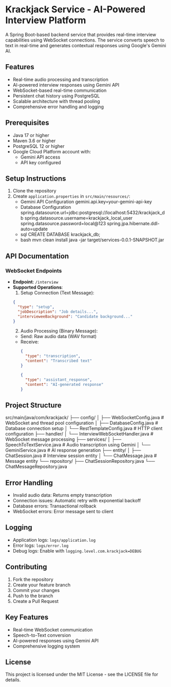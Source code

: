 # Krackjack Service - AI-Powered Interview Platform

A Spring Boot-based backend service that provides real-time interview capabilities using WebSocket connections. The service converts speech to text in real-time and generates contextual responses using Google's Gemini AI.

## Features

- Real-time audio processing and transcription
- AI-powered interview responses using Gemini API
- WebSocket-based real-time communication
- Persistent chat history using PostgreSQL
- Scalable architecture with thread pooling
- Comprehensive error handling and logging

## Prerequisites

- Java 17 or higher
- Maven 3.6 or higher
- PostgreSQL 12 or higher
- Google Cloud Platform account with:
  - Gemini API access
  - API key configured

## Setup Instructions

1. Clone the repository
2. Create `application.properties` in `src/main/resources/`:
   - Gemini API Configuration
     gemini.api.key=your-gemini-api-key
   - Database Configuration
     spring.datasource.url=jdbc:postgresql://localhost:5432/krackjack_db
     spring.datasource.username=krackjack_local_user
     spring.datasource.password=local@123
     spring.jpa.hibernate.ddl-auto=update
   - sql
     CREATE DATABASE krackjack_db;
   - bash
     mvn clean install
     java -jar target/services-0.0.1-SNAPSHOT.jar

## API Documentation

### WebSocket Endpoints

- **Endpoint**: `/interview`
- **Supported Operations**:
  1. Setup Connection (Text Message):
  ```json
  {
    "type": "setup",
    "jobDescription": "Job details...",
    "intervieweeBackground": "Candidate background..."
  }
  ```
  2. Audio Processing (Binary Message):
  - Send: Raw audio data (WAV format)
  - Receive:
    ```json
    {
      "type": "transcription",
      "content": "Transcribed text"
    }
    ```
    ```json
    {
      "type": "assistant_response",
      "content": "AI-generated response"
    }
    ```

## Project Structure

src/main/java/com/krackjack/
├── config/
│ ├── WebSocketConfig.java # WebSocket and thread pool configuration
│ ├── DatabaseConfig.java # Database connection setup
│ └── RestTemplateConfig.java # HTTP client configuration
├── handler/
│ └── InterviewWebSocketHandler.java # WebSocket message processing
├── services/
│ ├── SpeechToTextService.java # Audio transcription using Gemini
│ └── GeminiService.java # AI response generation
├── entity/
│ ├── ChatSession.java # Interview session entity
│ └── ChatMessage.java # Message entity
└── repository/
├── ChatSessionRepository.java
└── ChatMessageRepository.java

## Error Handling

- Invalid audio data: Returns empty transcription
- Connection issues: Automatic retry with exponential backoff
- Database errors: Transactional rollback
- WebSocket errors: Error message sent to client

## Logging

- Application logs: `logs/application.log`
- Error logs: `logs/error.log`
- Debug logs: Enable with `logging.level.com.krackjack=DEBUG`

## Contributing

1. Fork the repository
2. Create your feature branch
3. Commit your changes
4. Push to the branch
5. Create a Pull Request

## Key Features

- Real-time WebSocket communication
- Speech-to-Text conversion
- AI-powered responses using Gemini API
- Comprehensive logging system

## License

This project is licensed under the MIT License - see the LICENSE file for details.
